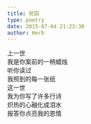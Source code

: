 ```yaml
---  
title: 轮回  
type: poetry  
date: 2015-07-04 21:23:30  
author: Herb    
---  
```

上一世  
我是你案前的一柄蜡烛  
听你读过  
我照到的每一张纸    
这一世  
我为你写了许多行诗  
炽热的心融化成泪水  
报答你点亮我的恩情